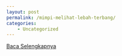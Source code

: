 ```yaml
---
layout: post
permalink: /mimpi-melihat-lebah-terbang/
categories:
    - Uncategorized
---
```


[Baca Selengkapnya](/10)